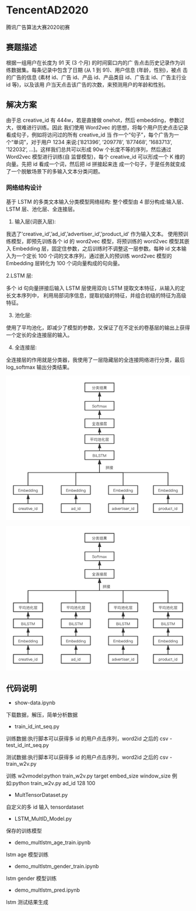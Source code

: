 # TencentAD2020
腾讯广告算法大赛2020初赛

## 赛题描述
根据一组用户在长度为 91 天 (3 个月) 的时间窗口内的广 告点击历史记录作为训练数据集。每条记录中包含了日期 (从 1 到 91)、用户信息 (年龄，性别)，被点 击的广告的信息 (素材 id、广告 id、产品 id、产品类目 id、广告主 id、广告主行业 id 等)，以及该用 户当天点击该广告的次数，来预测用户的年龄和性别。

## 解决方案
由于总 creative_id 有 444w，若是直接做 onehot，然后 embedding，参数过大，很难进行训练。因此 我们使用 Word2vec 的思想，将每个用户历史点击记录看成句子，例如将访问过的所有 creative_id 当 作一个“句子”，每个广告为一个“单词”，对于用户 1234 来说:[’821396’, ’209778’, ’877468’, ’1683713’, ’122032’, ...]。这样我们总共可以形成 90w 个长度不等的序列，然后通过 Word2vec 模型进行训练(自 监督模型)，每个 creative_id 可以形成一个 K 维的向量。先把 id 看成一个词，然后把 id 拼接起来连 成一个句子，于是任务就变成了一个脱敏场景下的多输入文本分类问题。
### 网络结构设计
基于 LSTM 的多类文本输入分类模型网络结构:
整个模型由 4 部分构成:输入层、LSTM 层、池化层、全连接层。

1. 输入层(词嵌入层):

我选了’creative_id’,’ad_id’,’advertiser_id’,’product_id’ 作为输入文本。 使用预训练模型，即预先训练各个 id 的 word2vec 模型，将预训练的 word2vec 模型其嵌入 Embedding 层，固定住参数，之后训练时不调整这一层参数。每种 id 文本输入为一个定长 100 个词的文本序列，通过嵌入的预训练 word2vec 模型的 Embedding
层转化为 100 个词向量构成的句向量。

2.LSTM 层:

多个 id 句向量拼接后输入 LSTM 层使用双向 LSTM 提取文本特征，从输入的定长文本序列中， 利用局部词序信息，提取初级的特征，并组合初级的特征为高级特征。

3. 池化层:

使用了平均池化，即减少了模型的参数，又保证了在不定长的卷基层的输出上获得一个定长的全连接层的输入。

4. 全连接层:

全连接层的作用就是分类器，我使用了一层隐藏层的全连接网络进行分类，最后 log_softmax 输出分类结果。

![image](https://github.com/BoxFighter/TencentAD2020/blob/master/lstm2.png?raw=true)


![image](https://github.com/BoxFighter/TencentAD2020/blob/master/lstm.png?raw=true)

## 代码说明
- show-data.ipynb

下载数据，解压，简单分析数据

- train_id_int_seq.py

训练数据:执行脚本可以获得多 id 的用户点击序列，word2id 之后的 csv - test_id_int_seq.py

测试数据:执行脚本可以获得多 id 的用户点击序列，word2id 之后的 csv - train_w2v.py

训练 w2vmodel:python train_w2v.py target embed_size window_size 例如:python train_w2v.py ad_id 128 100

- MultTensorDataset.py

自定义的多 id 输入 tensordataset

- LSTM_MultID_Model.py

保存的训练模型

- demo_multlstm_age_train.ipynb

lstm age 模型训练

- demo_multlstm_gender_train.ipynb


lstm gender 模型训练

- demo_multlstm_pred.ipynb

lstm 测试结果生成
